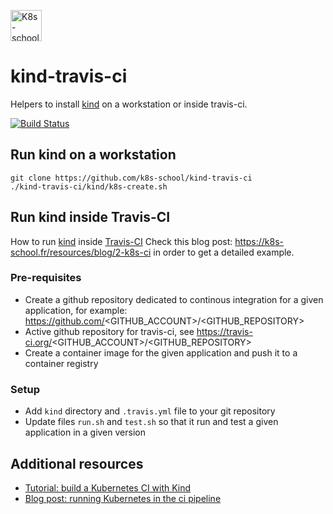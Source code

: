 [<img src="http://k8s-school.fr/images/logo.svg" alt="K8s-school Logo, expertise et formation Kubernetes" height="50" />](https://k8s-school.fr)

# kind-travis-ci

Helpers to install [kind] on a workstation or inside travis-ci.

[![Build
Status](https://travis-ci.com/k8s-school/kind-travis-ci.svg?branch=master)](https://travis-ci.com/k8s-school/kind-travis-ci)

## Run kind on a workstation

```shell
git clone https://github.com/k8s-school/kind-travis-ci
./kind-travis-ci/kind/k8s-create.sh
```

## Run kind inside Travis-CI

How to run [kind](https://github.com/kubernetes-sigs/kind) inside [Travis-CI](https://travis-ci.org/k8s-school/kind-travis-ci)
Check this blog post: https://k8s-school.fr/resources/blog/2-k8s-ci in order to get a detailed example.


### Pre-requisites

* Create a github repository dedicated to  continous integration for a given application, for example: https://github.com/<GITHUB_ACCOUNT>/<GITHUB_REPOSITORY>
* Active github repository for travis-ci, see https://travis-ci.org/<GITHUB_ACCOUNT>/<GITHUB_REPOSITORY>
* Create a container image for the given application and push it to a container registry
 
### Setup

* Add `kind` directory and `.travis.yml` file to your git repository
* Update files `run.sh` and `test.sh` so that it run and test a given application in a given version


[kind]:https://github.com/kubernetes-sigs/kind

## Additional resources

* [Tutorial: build a Kubernetes CI with Kind](https://k8s-school.fr/resources/en/blog/k8s-ci/)
* [Blog post: running Kubernetes in the ci pipeline](https://www.loodse.com/blog/2019-03-12-running-kubernetes-in-the-ci-pipeline-/)
